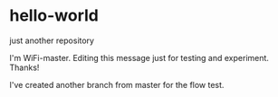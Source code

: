 # hello-world
just another repository

I'm WiFi-master. Editing this message just for testing and experiment.
Thanks!

I've created another branch from master for the flow test.
